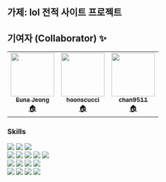 ## 가제: lol 전적 사이트 프로젝트

<h2>기여자 (Collaborator) ✨</h2>
<table align="center">
  <tr>
    <td align="center">
      <a href="https://github.com/SilverWithA">
        <img src="https://avatars.githubusercontent.com/u/92441328?v=4"width="100px;" alt=""/>
        <br />
        <sub>
          <b>Euna Jeong</b>
        </sub>
      </a>
      <br />
      <a href="https://github.com/SilverWithA" title="Code">🏠</a>
    </td>
    <td align="center">
      <a href="https://github.com/Hoonscucci">
        <img src="https://avatars.githubusercontent.com/u/132039559?v=4" width="100px;" alt=""/>
        <br />
        <sub>
          <b>hoonscucci</b>
        </sub>
      </a>
      <br/>
      <a href="https://github.com/Hoonscucci" title="Code">🏠</a>
    </td>
    <td align="center">
      <a href="https://github.com/chan9511">
        <img src="https://avatars.githubusercontent.com/u/131934006?v=4"width="100px;" alt=""/>
        <br />
        <sub>
          <b>chan9511</b>
        </sub>
      </a>
      <br />
      <a href="https://github.com/chan9511" title="Code">🏠</a>
    </td>
  </tr>
</table>


### Skills

<div>
	<img src ="https://img.shields.io/badge/Slack-4A154B?style=flat&logo=slack&logoColor=white" />
	<img src ="https://img.shields.io/badge/GitHub-100000?style=flat&logo=github&logoColor=white" />
	<img src ="https://img.shields.io/badge/confluence-%23172BF4.svg?style=flat&logo=confluence&logoColor=white" />
	<br>
	<img src="https://img.shields.io/badge/HTML5-E34F26?style=flat&logo=HTML5&logoColor=white" />
	<img src="https://img.shields.io/badge/CSS3-1572B6?style=flat&logo=CSS3&logoColor=white" />
	<img src ="https://img.shields.io/badge/npm-CB3837?style=flat&logo=npm&logoColor=white" />
	<img src ="https://img.shields.io/badge/JavaScript-F7DF1E?style=flate&logo=JavaScript&logoColor=white" />
	<img src ="https://img.shields.io/badge/React-20232A?style=flate&logo=react&logoColor=61DAFB" />
	<br>
	<img src ="https://img.shields.io/badge/Java-007396?style=flat&logo=Java&logoColor=white" />
	<img src ="https://img.shields.io/badge/Spring-6DB33F?style=flat&logo=spring&logoColor=white" />
 	<img src ="https://img.shields.io/badge/Amazon_AWS-232F3E?style=flat&logo=amazon-aws&logoColor=white" />
 	<img src ="https://img.shields.io/badge/Postman-FF6C37?style=flat&logo=postman&logoColor=white" />
	<br>
	<img src ="https://img.shields.io/badge/MySQL-00000F?style=flat&logo=mysql&logoColor=white" />
	<img src ="https://img.shields.io/badge/MongoDB-4EA94B?style=flat&logo=mongodb&logoColor=white" />
	<img src ="https://img.shields.io/badge/Python-3776AB?style=flat&logo=python&logoColor=white" />
	<img src ="https://img.shields.io/badge/Airflow-017CEE?style=flat&logo=Apache%20Airflow&logoColor=white" />
</div>
